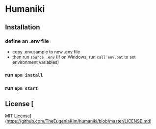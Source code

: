# Humaniki 

## Installation 

### define an .env file
- copy .env.sample to new .env file
- then run `source .env`
(If on Windows, run `call env.bat` to set environment variables)

### run `npm install`

### run `npm start`

## License [
MIT License](https://github.com/TheEugeniaKim/humaniki/blob/master/LICENSE.md)
